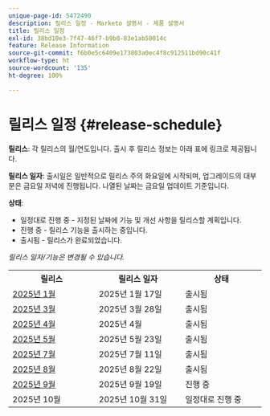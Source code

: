 ```yaml
---
unique-page-id: 5472490
description: 릴리스 일정 - Marketo 설명서 - 제품 설명서
title: 릴리스 일정
exl-id: 38bd10e3-7f47-46f7-b9b0-83e1ab50014c
feature: Release Information
source-git-commit: f6b0e5c6409e173803a0ec4f8c912511bd90c41f
workflow-type: ht
source-wordcount: '135'
ht-degree: 100%

---
```


# 릴리스 일정 {#release-schedule}

**릴리스**: 각 릴리스의 월/연도입니다. 출시 후 릴리스 정보는 아래 표에 링크로 제공됩니다.

**릴리스 일자**: 출시일은 일반적으로 릴리스 주의 화요일에 시작되며, 업그레이드의 대부분은 금요일 저녁에 진행됩니다. 나열된 날짜는 금요일 업데이트 기준입니다.

**상태**:

* 일정대로 진행 중 - 지정된 날짜에 기능 및 개선 사항을 릴리스할 계획입니다.
* 진행 중 - 릴리스 기능을 출시하는 중입니다.
* 출시됨 - 릴리스가 완료되었습니다.

_릴리스 일자/기능은 변경될 수 있습니다._

<table>
 <tbody>
  <tr>
   <th width="250px">릴리스</th>
   <th width="250px">릴리스 일자</th>
   <th width="250px">상태</th>
  </tr>
  <tr>
   <td><a href="/help/marketo/release-notes/previous-releases/2025/release-notes-jan-25.md">2025년 1월</a></td>
   <td>2025년 1월 17일</td>
   <td>출시됨</td>
  </tr>
   <tr>
   <td><a href="/help/marketo/release-notes/previous-releases/2025/release-notes-mar-25.md">2025년 3월</a></td>
   <td>2025년 3월 28일</td>
   <td>출시됨</td>
  </tr>
  <tr>
   <td><a href="/help/marketo/release-notes/previous-releases/2025/release-notes-apr-25.md">2025년 4월</a></td>
   <td>2025년 4월</td>
   <td>출시됨</td>
  </tr>
  <tr>
   <td><a href="/help/marketo/release-notes/previous-releases/2025/release-notes-may-25.md">2025년 5월</a></td>
   <td>2025년 5월 23일</td>
   <td>출시됨</td>
  </tr>
  <tr>
   <td><a href="/help/marketo/release-notes/previous-releases/2025/release-notes-may-25.md">2025년 7월</a></td>
   <td>2025년 7월 11일</td>
   <td>출시됨</td>
  </tr>
  <tr>
   <td><a href="/help/marketo/release-notes/previous-releases/2025/release-notes-aug-25.md">2025년 8월</a></td>
   <td>2025년 8월 22일</td>
   <td>출시됨</td>
  </tr>
  <tr>
   <td><a href="/help/marketo/release-notes/current.md">2025년 9월</a></td>
   <td>2025년 9월 19일</td>
   <td>진행 중</td>
  </tr>
  <tr>
   <td>2025년 10월</td>
   <td>2025년 10월 31일</td>
   <td>일정대로 진행 중</td>
  </tr>
 </tbody>
</table>
